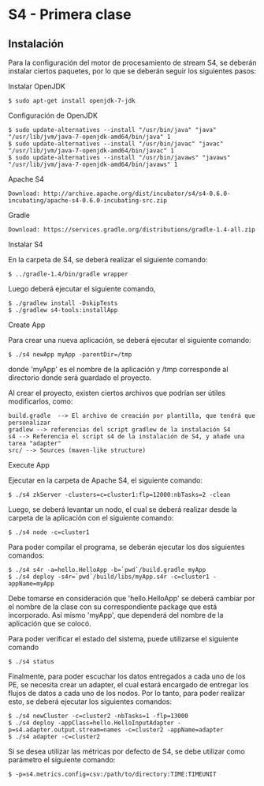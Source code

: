 # S4 - Primera clase

Instalación
---
Para la configuración del motor de procesamiento de stream S4, se deberán instalar ciertos paquetes, por lo que se deberán seguir los siguientes pasos:

Instalar OpenJDK

	$ sudo apt-get install openjdk-7-jdk

Configuración de OpenJDK

	$ sudo update-alternatives --install "/usr/bin/java" "java" "/usr/lib/jvm/java-7-openjdk-amd64/bin/java" 1
	$ sudo update-alternatives --install "/usr/bin/javac" "javac" "/usr/lib/jvm/java-7-openjdk-amd64/bin/javac" 1
	$ sudo update-alternatives --install "/usr/bin/javaws" "javaws" "/usr/lib/jvm/java-7-openjdk-amd64/bin/javaws" 1

Apache S4

	Download: http://archive.apache.org/dist/incubator/s4/s4-0.6.0-incubating/apache-s4-0.6.0-incubating-src.zip

Gradle

	Download: https://services.gradle.org/distributions/gradle-1.4-all.zip

Instalar S4

En la carpeta de S4, se deberá realizar el siguiente comando:

	$ ../gradle-1.4/bin/gradle wrapper

Luego deberá ejecutar el siguiente comando,

	$ ./gradlew install -DskipTests
	$ ./gradlew s4-tools:installApp

Create App

Para crear una nueva aplicación, se deberá ejecutar el siguiente comando:

	$ ./s4 newApp myApp -parentDir=/tmp

donde 'myApp' es el nombre de la aplicación y /tmp corresponde al directorio donde será guardado el proyecto.

Al crear el proyecto, existen ciertos archivos que podrían ser útiles modificarlos, como:

	build.gradle  --> El archivo de creación por plantilla, que tendrá que personalizar
	gradlew --> referencias del script gradlew de la instalación S4
	s4 --> Referencia el script s4 de la instalación de S4, y añade una tarea "adapter"
	src/ --> Sources (maven-like structure)

Execute App

Ejecutar en la carpeta de Apache S4, el siguiente comando:

	$ ./s4 zkServer -clusters=c=cluster1:flp=12000:nbTasks=2 -clean

Luego, se deberá levantar un nodo, el cual se deberá realizar desde la carpeta de la aplicación con el siguiente comando:

	$ ./s4 node -c=cluster1

Para poder compilar el programa, se deberán ejecutar los dos siguientes comandos:

	$ ./s4 s4r -a=hello.HelloApp -b=`pwd`/build.gradle myApp
	$ ./s4 deploy -s4r=`pwd`/build/libs/myApp.s4r -c=cluster1 -appName=myApp

Debe tomarse en consideración que 'hello.HelloApp' se deberá cambiar por el nombre de la clase con su correspondiente package que está incorporado. Así mismo 'myApp', que dependerá del nombre de la aplicación que se colocó.

Para poder verificar el estado del sistema, puede utilizarse el siguiente comando

	$ ./s4 status

Finalmente, para poder escuchar los datos entregados a cada uno de los PE, se necesita crear un adapter, el cual estará encargado de entregar los flujos de datos a cada uno de los nodos. Por lo tanto, para poder realizar esto, se deberá ejecutar los siguientes comandos:

	$ ./s4 newCluster -c=cluster2 -nbTasks=1 -flp=13000
	$ ./s4 deploy -appClass=hello.HelloInputAdapter -p=s4.adapter.output.stream=names -c=cluster2 -appName=adapter
	$ ./s4 adapter -c=cluster2

Si se desea utilizar las métricas por defecto de S4, se debe utilizar como parámetro el siguiente comando:

	$ -p=s4.metrics.config=csv:/path/to/directory:TIME:TIMEUNIT
